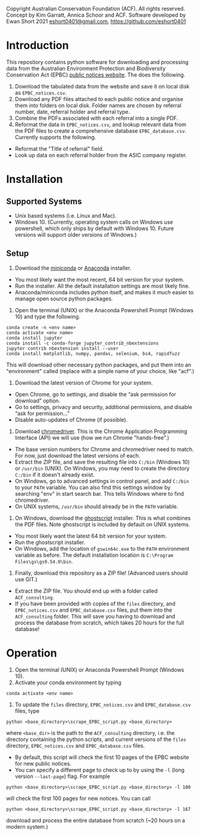 Copyright Australian Conservation Foundation (ACF). All rights reserved.
Concept by Kim Garratt, Annica Schoor and ACF.
Software developed by Ewan Short 2021
<eshort0401@gmail.com>, <https://github.com/eshort0401>

# Introduction
This repository contains python software for downloading and processing data
from the Australian Environment Protection and Biodiversity Conservation Act (EPBC)
[public notices website](http://epbcnotices.environment.gov.au/publicnoticesreferrals/).
The does the following.
1. Download the tabulated data from the website and save it on local disk
as `EPBC_notices.csv`.
1. Download any PDF files attached to each public notice and organise them into folders on local disk.
Folder names are chosen by referral number, date, referral holder
and referral type.
1. Combine the PDFs associated with each referral into a single PDF.
1. Reformat the data in `EPBC_notices.csv`, and lookup relevant data from the
PDF files to create a comprehensive database `EPBC_database.csv`. Currently supports
the following.
  - Reformat the "Title of referral" field.
  - Look up data on each referral holder from the ASIC company register.

# Installation

## Supported Systems
- Unix based systems (i.e. Linux and Mac).
- Windows 10. (Currently, operating system calls on Windows use powershell,
which only ships by default with Windows 10. Future versions will support
older versions of Windows.)

## Setup
1. Download the [miniconda](https://docs.conda.io/en/latest/miniconda.html) or
[Anaconda](https://www.anaconda.com/products/individual-b) installer.
  - You most likely want the most recent, 64 bit version for your system.
  - Run the installer. All the default installation settings are most likely fine.
  - Anaconda/miniconda includes python itself, and makes it *much* easier to
  manage open source python packages.
1. Open the terminal (UNIX) or the Anaconda Powershell Prompt (Windows 10) and type
the following.  
```
conda create -n <env name>
conda activate <env name>
conda install jupyter
conda install -c conda-forge jupyter_contrib_nbextensions
jupyter contrib nbextension install --user
conda install matplotlib, numpy, pandas, selenium, bs4, rapidfuzz
```
This will download other necessary python packages, and put them into an
"environment" called <env name> (replace <env name> with a simple name of your choice, like "acf".)
1. Download the latest version of Chrome for your system.
  - Open Chrome, go to settings, and disable the “ask permission for download” option.
  - Go to settings, privacy and security, additional permissions, and disable “ask for permission...”
  - Disable auto-updates of Chrome (if possible).
1. Download [chromedriver](https://chromedriver.chromium.org/downloads). This is the Chrome
Application Programming Interface (API) we will use (how we run Chrome "hands-free".)
  - The base version numbers for Chrome and chromedriver need to match. For now,
  just download the latest versions of each.
  - Extract the ZIP file, and save the resulting file into `C:/bin` (Windows 10)
  or `/usr/bin` (UNIX). On Windows, you may need to create the directory `C:/bin`
  if it doesn't already exist.
  - On Windows, go to advanced settings in control panel, and add `C:/bin`
  to your `PATH` variable. You can also find this settings window by searching
  "env" in start search bar. This tells Windows where to find chromedriver.
  - On UNIX systems, `/usr/bin` should already be in the `PATH` variable.
1. On Windows, download the [ghostscript](https://www.ghostscript.com/download/gsdnld.html) installer.
This is what combines the PDF files. Note ghostscript is included by default
on UNIX systems.    
  - You most likely want the latest 64 bit version for your system.
  - Run the ghostscript installer.
  - On Windows, add the location of `gswin64c.exe` to the `PATH` environment variable as before. The
  default installation location is `C:\Program Files\gs\gs9.54.0\bin`.
1. Finally, download this repository as a ZIP file! (Advanced users should use GIT.)
  - Extract the ZIP file. You should end up with a folder called `ACF_consulting`.
  - If you have been provided with copies of the `files` directory, and `EPBC_notices.csv`
  and `EPBC_database.csv` files, put them into the `ACF_consulting` folder. This
  will save you having to download and process the database from scratch, which takes 20 hours
  for the full database!  

# Operation
1. Open the terminal (UNIX) or Anaconda Powershell Prompt (Windows 10).
1. Activate your conda environment by typing
```
conda activate <env name>
```
1. To update the `files` directory, `EPBC_notices.csv` and `EPBC_database.csv` files,
type
```
python <base_directory>\scrape_EPBC_script.py <base_directory>
```
where `<base_dir>` is the path to the `ACF_consulting` directory, i.e. the directory
containing the python scripts, and current versions of the `files` directory,
`EPBC_notices.csv` and `EPBC_database.csv` files.
  - By default, this script will check the first 10 pages of the EPBC website for new
  public notices.
  - You can specify a different page to check up to by using the `-l` (long version `--last-page`)
  flag. For example
  ```
  python <base_directory>\scrape_EPBC_script.py <base_directory> -l 100
  ```
  will check the first 100 pages for new notices. You can call
  ```
  python <base_directory>\scrape_EPBC_script.py <base_directory> -l 167
  ```
  download and process the entire database from scratch (~20 hours on a modern system.)
